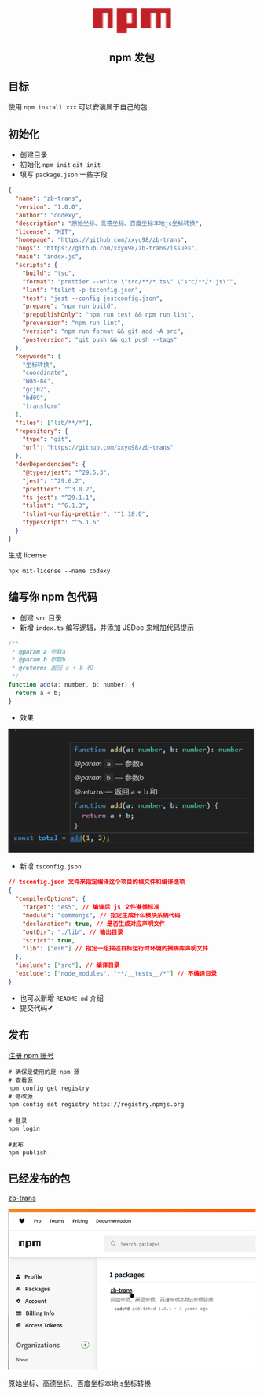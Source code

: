 <div align="center">
  <img src="./public/npm-logo.svg" width="160" />
  <h2>npm 发包</h2>
</div>

## 目标

使用 `npm install xxx` 可以安装属于自己的包

## 初始化

- 创建目录
- 初始化 `npm init` `git init`
- 填写 `package.json` 一些字段

```json
{
  "name": "zb-trans",
  "version": "1.0.0",
  "author": "codexy",
  "description": "原始坐标、高德坐标、百度坐标本地js坐标转换",
  "license": "MIT",
  "homepage": "https://github.com/xxyu98/zb-trans",
  "bugs": "https://github.com/xxyu98/zb-trans/issues",
  "main": "index.js",
  "scripts": {
    "build": "tsc",
    "format": "prettier --write \"src/**/*.ts\" \"src/**/*.js\"",
    "lint": "tslint -p tsconfig.json",
    "test": "jest --config jestconfig.json",
    "prepare": "npm run build",
    "prepublishOnly": "npm run test && npm run lint",
    "preversion": "npm run lint",
    "version": "npm run format && git add -A src",
    "postversion": "git push && git push --tags"
  },
  "keywords": [
    "坐标转换",
    "coordinate",
    "WGS-84",
    "gcj02",
    "bd09",
    "transform"
  ],
  "files": ["lib/**/*"],
  "repository": {
    "type": "git",
    "url": "https://github.com/xxyu98/zb-trans"
  },
  "devDependencies": {
    "@types/jest": "^29.5.3",
    "jest": "^29.6.2",
    "prettier": "^3.0.2",
    "ts-jest": "^29.1.1",
    "tslint": "^6.1.3",
    "tslint-config-prettier": "^1.18.0",
    "typescript": "^5.1.6"
  }
}
```

生成 license

```shell
npx mit-license --name codexy
```

## 编写你 npm 包代码

- 创建 `src` 目录
- 新增 `index.ts` 编写逻辑，并添加 JSDoc 来增加代码提示

```js
/**
 * @param a 参数a
 * @param b 参数b
 * @returns 返回 a + b 和
 */
function add(a: number, b: number) {
  return a + b;
}
```

- 效果

<img src="./public/npm-tip.png" width="500" />

- 新增 `tsconfig.json`

```json
// tsconfig.json 文件来指定编译这个项目的根文件和编译选项
{
  "compilerOptions": {
    "target": "es5", // 编译后 js 文件遵循标准
    "module": "commonjs", // 指定生成什么模块系统代码
    "declaration": true, // 是否生成对应声明文件
    "outDir": "./lib", // 输出目录
    "strict": true,
    "lib": ["es6"] // 指定一组描述目标运行时环境的捆绑库声明文件
  },
  "include": ["src"], // 编译目录
  "exclude": ["node_modules", "**/__tests__/*"] // 不编译目录
}
```

- 也可以新增 `README.md` 介绍
- 提交代码✔

## 发布

[注册 npm 账号](https://www.npmjs.com/)

```shell
# 确保是使用的是 npm 源
# 查看源
npm config get registry
# 修改源
npm config set registry https://registry.npmjs.org

# 登录
npm login

#发布
npm publish
```

## 已经发布的包

[zb-trans](https://www.npmjs.com/package/zb-trans)

<div align="center">
  <img src="./public/npm-package.png" />
</div>

原始坐标、高德坐标、百度坐标本地js坐标转换

